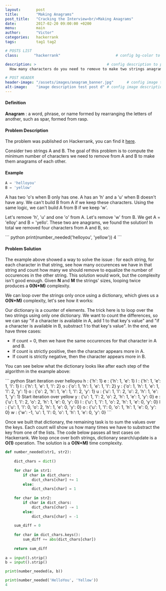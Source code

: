 ```yaml
---
layout:       post
title:        "Making Anagrams"
post_title:	  "Cracking the Interview<br/>Making Anagrams"
date:         2017-02-20 09:00:00 +0200
menu:		  main
author:       "Victor"
categories:   hackerrank
tags:         tag1 tag2

# POSTS LIST
class:       "hackerrank"                         # config bg-color to post list card (1..6)

description: >                                # config description to post list card
  How many characters do you need to remove to make two strings anagrams of each other? Solution using a dictionary.

# POST HEADER
header-image: "/assets/images/anagram_banner.jpg"      # config image to post header
alt-image:    "image description test post d" # config image description to alt att.
---
```

<h4>Definition</h4>

<p><b>Anagram</b> : a word, phrase, or name formed by rearranging the letters of another, such as spar, formed from rasp.</p>

<h4>Problem Description</h4>

<p>The problem was published on Hackerrank, you can find it <a href="https://www.hackerrank.com/challenges/ctci-making-anagrams">here</a>.</p>
<p>Consider two strings A and B. The goal of this problem is to compute the minimum number of characters we need to remove from A and B to make them anagrams of each other.</p>

<h4>Example</h4>

``` python
A = 'helloyou' 
B = 'yellow'
```
<p>A has two 'o's when B only has one. A has an 'h' and a 'u' when B doesn't have any. We can't build B from A if we keep these characters. Using the same logic, we can't build A from B if we keep 'w'.</p>
<p>Let's remove 'h', 'u' and one 'o' from A. Let's remove 'w' from B. We get A = 'elloy' and B = 'yello'. These two are anagrams, we found the solution! In total we removed four characters from A and B, so: </p>
``` python
print(number_needed('helloyou', 'yellow'))
4
```

<h4>Problem Solution</h4>
<p>The example above showed a way to solve the issue : for each string, for each character in that string, see how many occurences we have in that string and count how many we should remove to equalize the number of occurences in the other string. This solution would work, but the complexity isn't good enough. Given <b>N</b> and <b>M</b> the strings' sizes, looping twice produces a <b>0(N*M)</b> complexity.</p>
<p>We can loop over the strings only once using a dictionary, which gives us a <b>O(N+M)</b> complexity, let's see how it works:</p>
<p>Our dictionary is a counter of elements. The trick here is to loop over the two strings using only one dictionary. We want to count the differences, so we can say "if a character is available in A, add 1 to that key's value" and "if a character is available in B, substract 1 to that key's value". In the end, we have three cases:</p>
<ul>
<li>If count = 0, then we have the same occurences for that character in A and B.</li>
<li>If count is strictly positive, then the character appears more in A.</li>
<li>If count is strictly negative, then the character appears more in B.</li>
</ul>

<p>You can see below what the dictionary looks like after each step of the algorithm in the example above:</p>
``` python
Start iteration over helloyou
h : {'h': 1}
e : {'h': 1, 'e': 1}
l : {'h': 1, 'e': 1, 'l': 1}
l : {'h': 1, 'e': 1, 'l': 2}
o : {'o': 1, 'h': 1, 'e': 1, 'l': 2}
y : {'o': 1, 'h': 1, 'e': 1, 'l': 2, 'y': 1}
o : {'o': 2, 'h': 1, 'e': 1, 'l': 2, 'y': 1}
u : {'u': 1, 'l': 2, 'o': 2, 'h': 1, 'e': 1, 'y': 1}
Start iteration over yellow
y : {'u': 1, 'l': 2, 'o': 2, 'h': 1, 'e': 1, 'y': 0}
e : {'u': 1, 'l': 2, 'o': 2, 'h': 1, 'e': 0, 'y': 0}
l : {'u': 1, 'l': 1, 'o': 2, 'h': 1, 'e': 0, 'y': 0}
l : {'u': 1, 'l': 0, 'o': 2, 'h': 1, 'e': 0, 'y': 0}
o : {'u': 1, 'l': 0, 'o': 1, 'h': 1, 'e': 0, 'y': 0}
w : {'w': -1, 'u': 1, 'l': 0, 'o': 1, 'h': 1, 'e': 0, 'y': 0}
```
<p>Once we built that dictionary, the remaining task is to sum the values over the keys. Each count will show us how many times we have to substract the key from one of the lists. The code below passes all test cases on Hackerrank. We loop once over both strings, dictionary search/update is a <b>O(1)</b> operation. The solution is a <b>O(N+M)</b> time complexity.</p>


``` python
def number_needed(str1, str2):
    
    dict_chars = dict()
    
    for char in str1:
        if char in dict_chars:
            dict_chars[char] += 1
        else:
            dict_chars[char] = 1
    
    for char in str2:
        if char in dict_chars:
            dict_chars[char] -= 1
        else:
            dict_chars[char] = -1
    
    sum_diff = 0
    
    for char in dict_chars.keys():
        sum_diff += abs(dict_chars[char])
        
    return sum_diff
    
a = input().strip()
b = input().strip()

print(number_needed(a, b))

```
``` python
print(number_needed('HelloYou', 'Yellow'))
4
```

